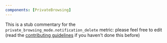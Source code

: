 ```yaml
---
components: [PrivateBrowsing]
---
```


This is a stub commentary for the `private_browsing_mode.notification_delete` metric: please feel free to edit (read the
[contributing guidelines](https://github.com/mozilla/glean-annotations/blob/main/CONTRIBUTING.md)
if you haven't done this before)
